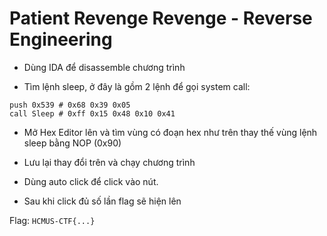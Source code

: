 # Patient Revenge Revenge - Reverse Engineering

- Dùng IDA để disassemble chương trình

- Tìm lệnh sleep, ở đây là gồm 2 lệnh để gọi system call:
```
push 0x539 # 0x68 0x39 0x05
call Sleep # 0xff 0x15 0x48 0x10 0x41
```

- Mở Hex Editor lên và tìm vùng có đoạn hex như trên thay thế vùng lệnh sleep bằng NOP (0x90)

- Lưu lại thay đổi trên và chạy chương trình

- Dùng auto click để click vào nút.

- Sau khi click đủ số lần flag sẽ hiện lên

Flag: `HCMUS-CTF{...}`

